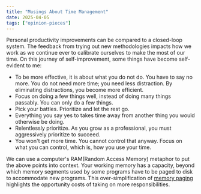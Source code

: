 ```yaml
---
title: "Musings About Time Management"
date: 2025-04-05
tags: ["opinion-pieces"]
---
```


Personal productivity improvements can be compared to a closed-loop system. The feedback from trying out new methodologies impacts how we work as we continue ever to calibrate ourselves to make the most of our time. On this journey of self-improvement, some things have become self-evident to me:

- To be more effective, it is about what you do not do. You have to say no more.
You do not need more time; you need less distraction. By eliminating distractions, you become more efficient.
- Focus on doing a few things well, instead of doing many things passably. You can only do a few things.
- Pick your battles. Prioritize and let the rest go.
- Everything you say yes to takes time away from another thing you would otherwise be doing.
- Relentlessly prioritize. As you grow as a professional, you must aggressively prioritize to succeed.
- You won't get more time. You cannot control that anyway. Focus on what you can control, which is, how you use your time.

We can use a computer's RAM(Random Access Memory) metaphor to put the above points into context. Your working memory has a capacity, beyond which memory segments used by some programs have to be paged to disk to accommodate new programs. This over-simplification of [memory paging](https://en.wikipedia.org/wiki/Memory_paging) highlights the opportunity costs of taking on more responsibilities.
